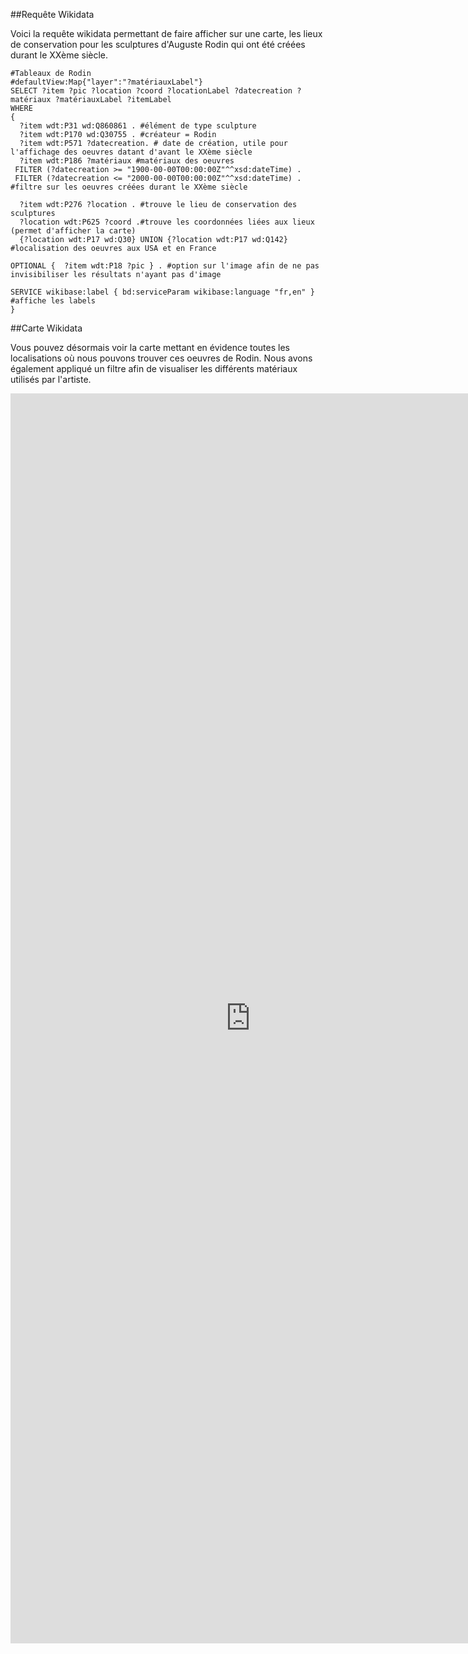 ##Requête Wikidata 

Voici la requête wikidata permettant de faire afficher sur une carte, les lieux de conservation pour les sculptures d'Auguste Rodin qui ont été créées durant le XXème siècle.

```sparql
#Tableaux de Rodin
#defaultView:Map{"layer":"?matériauxLabel"}
SELECT ?item ?pic ?location ?coord ?locationLabel ?datecreation ?matériaux ?matériauxLabel ?itemLabel
WHERE
{
  ?item wdt:P31 wd:Q860861 . #élément de type sculpture
  ?item wdt:P170 wd:Q30755 . #créateur = Rodin
  ?item wdt:P571 ?datecreation. # date de création, utile pour l'affichage des oeuvres datant d'avant le XXème siècle
  ?item wdt:P186 ?matériaux #matériaux des oeuvres
 FILTER (?datecreation >= "1900-00-00T00:00:00Z"^^xsd:dateTime) . 
 FILTER (?datecreation <= "2000-00-00T00:00:00Z"^^xsd:dateTime) . #filtre sur les oeuvres créées durant le XXème siècle
 
  ?item wdt:P276 ?location . #trouve le lieu de conservation des sculptures
  ?location wdt:P625 ?coord .#trouve les coordonnées liées aux lieux (permet d'afficher la carte)
  {?location wdt:P17 wd:Q30} UNION {?location wdt:P17 wd:Q142} #localisation des oeuvres aux USA et en France

OPTIONAL {  ?item wdt:P18 ?pic } . #option sur l'image afin de ne pas invisibiliser les résultats n'ayant pas d'image
  
SERVICE wikibase:label { bd:serviceParam wikibase:language "fr,en" } #affiche les labels
}
```
##Carte Wikidata 

Vous pouvez désormais voir la carte mettant en évidence toutes les localisations où nous pouvons trouver ces oeuvres de Rodin. Nous avons également appliqué un filtre afin de visualiser les différents matériaux utilisés par l'artiste. 

<iframe style="width: 80vw; height: 50vh; border: none;" src="https://query.wikidata.org/embed.html#%23Tableaux%20de%20Rodin%0A%23defaultView%3AMap%7B%22layer%22%3A%22%3Fmat%C3%A9riauxLabel%22%7D%0ASELECT%20%3Fitem%20%3Fpic%20%3Flocation%20%3Fcoord%20%3FlocationLabel%20%3Fdatecreation%20%3Fmat%C3%A9riaux%20%3Fmat%C3%A9riauxLabel%20%3FitemLabel%0AWHERE%0A%7B%0A%20%20%3Fitem%20wdt%3AP31%20wd%3AQ860861%20.%20%23%C3%A9l%C3%A9ment%20de%20type%20sculpture%0A%20%20%3Fitem%20wdt%3AP170%20wd%3AQ30755%20.%20%23cr%C3%A9ateur%20%3D%20Rodin%0A%20%20%3Fitem%20wdt%3AP571%20%3Fdatecreation.%20%23%20date%20de%20cr%C3%A9ation%2C%20utile%20pour%20l%27affichage%20des%20oeuvres%20datant%20d%27avant%20le%20XX%C3%A8me%20si%C3%A8cle%0A%20%20%3Fitem%20wdt%3AP186%20%3Fmat%C3%A9riaux%20%23mat%C3%A9riaux%20des%20oeuvres%0A%20FILTER%20%28%3Fdatecreation%20%3E%3D%20%221900-00-00T00%3A00%3A00Z%22%5E%5Exsd%3AdateTime%29%20.%20%0A%20FILTER%20%28%3Fdatecreation%20%3C%3D%20%222000-00-00T00%3A00%3A00Z%22%5E%5Exsd%3AdateTime%29%20.%20%23filtre%20sur%20les%20oeuvres%20cr%C3%A9%C3%A9es%20durant%20le%20XX%C3%A8me%20si%C3%A8cle%0A%20%0A%20%20%3Fitem%20wdt%3AP276%20%3Flocation%20.%20%23trouve%20le%20lieu%20de%20conservation%20des%20sculptures%0A%20%20%3Flocation%20wdt%3AP625%20%3Fcoord%20.%23trouve%20les%20coordonn%C3%A9es%20li%C3%A9es%20aux%20lieux%20%28permet%20d%27afficher%20la%20carte%29%0A%20%20%7B%3Flocation%20wdt%3AP17%20wd%3AQ30%7D%20UNION%20%7B%3Flocation%20wdt%3AP17%20wd%3AQ142%7D%20%23localisation%20des%20oeuvres%20aux%20USA%20et%20en%20France%0A%0AOPTIONAL%20%7B%20%20%3Fitem%20wdt%3AP18%20%3Fpic%20%7D%20.%20%23option%20sur%20l%27image%20afin%20de%20ne%20pas%20invisibiliser%20les%20r%C3%A9sultats%20n%27ayant%20pas%20d%27image%0A%20%20%0ASERVICE%20wikibase%3Alabel%20%7B%20bd%3AserviceParam%20wikibase%3Alanguage%20%22fr%2Cen%22%20%7D%20%23affiche%20les%20labels%0A%7D" referrerpolicy="origin" sandbox="allow-scripts allow-same-origin allow-popups" ></iframe>
